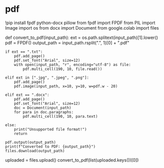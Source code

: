# pdf
!pip install fpdf python-docx pillow
from fpdf import FPDF
from PIL import Image
import os
from docx import Document
from google.colab import files

def convert_to_pdf(input_path):
    ext = os.path.splitext(input_path)[1].lower()
    pdf = FPDF()
    output_path = input_path.rsplit(".", 1)[0] + ".pdf"

    if ext == ".txt":
        pdf.add_page()
        pdf.set_font("Arial", size=12)
        with open(input_path, "r", encoding="utf-8") as file:
            pdf.multi_cell(190, 10, file.read())

    elif ext in [".jpg", ".jpeg", ".png"]:
        pdf.add_page()
        pdf.image(input_path, x=10, y=10, w=pdf.w - 20)

    elif ext == ".docx":
        pdf.add_page()
        pdf.set_font("Arial", size=12)
        doc = Document(input_path)
        for para in doc.paragraphs:
            pdf.multi_cell(190, 10, para.text)

    else:
        print("Unsupported file format!")
        return

    pdf.output(output_path)
    print(f"Converted to PDF: {output_path}")
    files.download(output_path)

uploaded = files.upload()
convert_to_pdf(list(uploaded.keys())[0])
